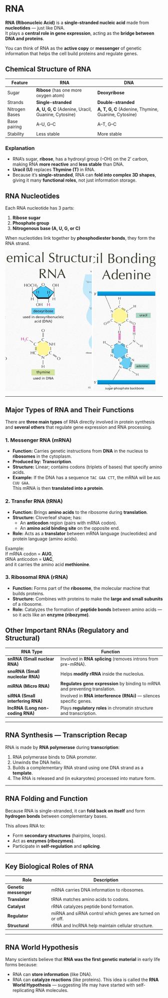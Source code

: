 # RNA

**RNA (Ribonucleic Acid)** is a **single-stranded nucleic acid** made from **nucleotides** — just like DNA.  
It plays a **central role in gene expression**, acting as the **bridge between DNA and proteins**.

You can think of RNA as the **active copy** or **messenger** of genetic information that helps the cell build proteins and regulate genes.

## Chemical Structure of RNA

| Feature | RNA | DNA |
|----------|-----|-----|
| Sugar | **Ribose** (has one more oxygen atom) | **Deoxyribose** |
| Strands | **Single-stranded** | **Double-stranded** |
| Nitrogen Bases | **A, U, G, C** (Adenine, Uracil, Guanine, Cytosine) | **A, T, G, C** (Adenine, Thymine, Guanine, Cytosine) |
| Base pairing | A–U, G–C | A–T, G–C |
| Stability | Less stable | More stable |

### Explanation
- RNA’s sugar, **ribose**, has a hydroxyl group (–OH) on the 2′ carbon, making RNA **more reactive** and **less stable** than DNA.
- **Uracil (U)** replaces **Thymine (T)** in RNA.
- Because it’s **single-stranded**, RNA can **fold into complex 3D shapes**, giving it many **functional roles**, not just information storage.

## RNA Nucleotides
Each RNA nucleotide has 3 parts:
1. **Ribose sugar**
2. **Phosphate group**
3. **Nitrogenous base (A, U, G, or C)**

When nucleotides link together by **phosphodiester bonds**, they form the RNA strand.
<p align="start">
    <img src="/img/chem-rna.jpg" alt="Image 1" style="width:55%; height:450px; object-fit:cover;">
    <img src="/img/u-a-bonding.jpg" alt="Image 1" style="width:40%; height:450px; object-fit:cover;">
</p>

---

## Major Types of RNA and Their Functions

There are **three main types** of RNA directly involved in protein synthesis and **several others** that regulate gene expression and RNA processing.
### 1. Messenger RNA (mRNA)
- **Function:** Carries genetic instructions from **DNA** in the nucleus to **ribosomes** in the cytoplasm.  
- **Produced by:** **Transcription**.  
- **Structure:** Linear; contains codons (triplets of bases) that specify amino acids.  
- **Example:** If the DNA has a sequence `TAC GAA CTT`, the mRNA will be `AUG CUU GAA`.  
  This mRNA is then **translated into a protein**.


### 2. Transfer RNA (tRNA)
- **Function:** Brings **amino acids** to the ribosome during **translation**.
- **Structure:** Cloverleaf shape; has:
  - An **anticodon** region (pairs with mRNA codon).
  - An **amino acid binding site** on the opposite end.
- **Role:** Acts as a **translator** between mRNA language (nucleotides) and protein language (amino acids).

Example:  
If mRNA codon = **AUG**,  
tRNA anticodon = **UAC**,  
and it carries the amino acid **methionine**.


### 3. Ribosomal RNA (rRNA)
- **Function:** Forms part of the **ribosome**, the molecular machine that builds proteins.  
- **Structure:** Combines with proteins to make the **large and small subunits** of a ribosome.  
- **Role:** Catalyzes the formation of **peptide bonds** between amino acids — so it acts like an **enzyme (ribozyme)**.


## Other Important RNAs (Regulatory and Structural)

| RNA Type | Function |
|-----------|-----------|
| **snRNA (Small nuclear RNA)** | Involved in **RNA splicing** (removes introns from pre-mRNA). |
| **snoRNA (Small nucleolar RNA)** | Helps **modify rRNA** inside the nucleolus. |
| **miRNA (Micro RNA)** | **Regulates gene expression** by binding to mRNA and preventing translation. |
| **siRNA (Small interfering RNA)** | Involved in **RNA interference (RNAi)** — silences specific genes. |
| **lncRNA (Long non-coding RNA)** | Plays **regulatory roles** in chromatin structure and transcription. |

---

## RNA Synthesis — Transcription Recap
RNA is made by **RNA polymerase** during **transcription**:
1. RNA polymerase binds to DNA promoter.
2. Unwinds the DNA helix.
3. Builds a complementary RNA strand using one DNA strand as a **template**.
4. The RNA is released and (in eukaryotes) processed into mature form.

---

## RNA Folding and Function
Because RNA is single-stranded, it can **fold back on itself** and form **hydrogen bonds** between complementary bases.

This allows RNA to:
- Form **secondary structures** (hairpins, loops).
- Act as **enzymes (ribozymes)**.
- Participate in **self-regulation** and **splicing**.

---

## Key Biological Roles of RNA

| Role | Description |
|------|--------------|
| **Genetic messenger** | mRNA carries DNA information to ribosomes. |
| **Translator** | tRNA matches amino acids to codons. |
| **Catalyst** | rRNA catalyzes peptide bond formation. |
| **Regulator** | miRNA and siRNA control which genes are turned on or off. |
| **Structural** | rRNA and lncRNA help maintain cellular structure. |

---

## RNA World Hypothesis
Many scientists believe that **RNA was the first genetic material** in early life forms because:
- RNA can **store information** (like DNA).
- RNA can **catalyze reactions** (like proteins).
This idea is called the **RNA World Hypothesis** — suggesting life may have started with self-replicating RNA molecules.

